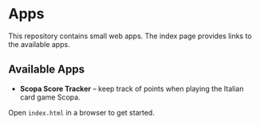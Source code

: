 # Apps

This repository contains small web apps. The index page provides links to the available apps.

## Available Apps

- **Scopa Score Tracker** – keep track of points when playing the Italian card game Scopa.

Open `index.html` in a browser to get started.

